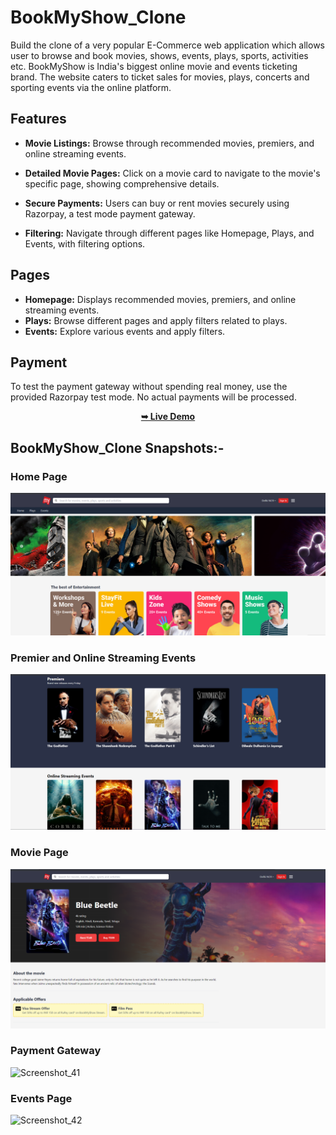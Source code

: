 # BookMyShow_Clone
Build the clone of a very popular E-Commerce web application which allows user to browse and book movies, shows, events, plays, sports, activities etc. BookMyShow is India's biggest online movie and events ticketing brand. The website caters to ticket sales for movies, plays, concerts and sporting events via the online platform.

## Features

- **Movie Listings:** Browse through recommended movies, premiers, and online streaming events.

- **Detailed Movie Pages:** Click on a movie card to navigate to the movie's specific page, showing comprehensive details.

- **Secure Payments:** Users can buy or rent movies securely using Razorpay, a test mode payment gateway.

- **Filtering:** Navigate through different pages like Homepage, Plays, and Events, with filtering options.

## Pages

- **Homepage:** Displays recommended movies, premiers, and online streaming events.
- **Plays:** Browse different pages and apply filters related to plays.
- **Events:** Explore various events and apply filters.

## Payment

To test the payment gateway without spending real money, use the provided Razorpay test mode. No actual payments will be processed.

<div align="center">
  <a href="https://book-my-show-clone-teal.vercel.app/"><strong>➥ Live Demo</strong></a>
</div>

## BookMyShow_Clone Snapshots:-

### Home Page

<img src="https://github.com/SrijanGulati36/BookMyShow_Clone_Project/blob/main/assets/Demo1.png" />

### Premier and Online Streaming Events

<img src="https://github.com/SrijanGulati36/BookMyShow_Clone_Project/blob/main/assets/Demo2.png" />

### Movie Page

<img src="https://github.com/SrijanGulati36/BookMyShow_Clone_Project/blob/main/assets/Demo3.png" />

### Payment Gateway

![Screenshot_41](https://github.com/TusharTechs/book-my-show/assets/56952465/82655a67-7efd-4eb8-9a60-cbebb62fb358)

### Events Page

![Screenshot_42](https://github.com/TusharTechs/book-my-show/assets/56952465/3c1268b5-15f4-45b2-9f87-603b2d876538)





